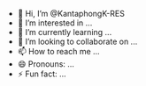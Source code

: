 - 👋 Hi, I’m @KantaphongK-RES
- 👀 I’m interested in ...
- 🌱 I’m currently learning ...
- 💞️ I’m looking to collaborate on ...
- 📫 How to reach me ...
- 😄 Pronouns: ...
- ⚡ Fun fact: ...

<!---
KantaphongK-RES/KantaphongK-RES is a ✨ special ✨ repository because its `README.md` (this file) appears on your GitHub profile.
You can click the Preview link to take a look at your changes.
--->
